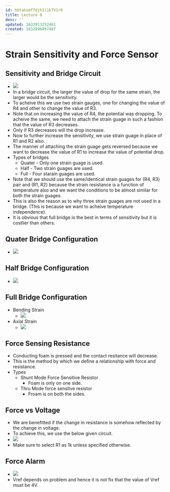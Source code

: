 ```yaml
---
id: hUtahimf7djh1l1k7V1r9
title: Lecture 8
desc: ''
updated: 1632913252461
created: 1632896897487
---
```


# Strain Sensitivity and Force Sensor

## Sensitivity and Bridge Circuit
* ![](/assets/images/2021-09-29-15-47-15.png)
* In a bridge circuit, the larger the value of drop for the same strain, the larger would be the sensitivity.
* To acheive this we use two strain gauges, one for changing the value of R4 and other to change the value of R3.
* Note that on increasing the value of R4, the potential was dropping. To acheive the same, we need to attach the strain guage in such a fashion that the value of R3 decreases.
* Only if R3 decreases will the drop increase.
* Now to further increase the sensitivity, we use strain guage in place of R1 and R2 also.
* The manner of attaching the strain guage gets reversed because we want to decrease the value of R1 to increase the value of potential drop.
* Types of bridges
    * Quater - Only one strain guage is used.
    * Half - Two strain guages are used.
    * Full - Four starain guages are used.
* Note that we should use the same/identical strain guages for (R4, R3) pair and (R1, R2) because the strain resistance is a function of temperature also and we want the conditions to be almost similar for both the strain guages.
* This is also the reason as to why three strain guages are not used in a bridge. (This is because we want to acheive temperature independence).
* It is obvious that full bridge is the best in terms of sensitivity but it is costlier than others.

## Quater Bridge Configuration
* ![](/assets/images/2021-09-29-16-30-21.png)

## Half Bridge Configuration
* ![](/assets/images/2021-09-29-16-32-36.png)

## Full Bridge Configuration
* Bending Strain
    * ![](/assets/images/2021-09-29-16-34-20.png)
* Axial Strain
    * ![](/assets/images/2021-09-29-16-35-18.png)

## Force Sensing Resistance
* Conducting foam is pressed and the contact resitance will decrease.
* This is the method by which we define a relationship with force and resistance.
* Types
    * Shunt Mode Force Sensitive Resistor
        * Foam is only on one side.
    * Thru Mode force sensitve resistor
        * Froam is on both the sides.

## Force vs Voltage
* We are benefitted if the change in resistance is somehow reflected by the change in voltage.
* To achieve this, we use the below given circuit.
* ![](/assets/images/2021-09-29-16-45-49.png)
* Make sure to select R1 as 1k unless specified otherwise.

## Force Alarm
* ![](/assets/images/2021-09-29-16-47-54.png)
* Vref depends on problem and hence it is not fix that the value of Vref must be 4V.
